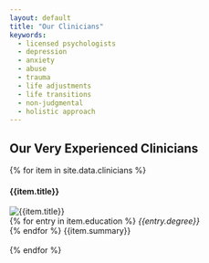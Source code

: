 ```yaml
---
layout: default
title: "Our Clinicians"
keywords:
  - licensed psychologists
  - depression
  - anxiety
  - abuse
  - trauma
  - life adjustments
  - life transitions
  - non-judgmental
  - holistic approach
---
```


## Our Very Experienced Clinicians

{% for item in site.data.clinicians %}
<div class="container-fluid">
  <h4 class="text-muted">{{item.title}}</h4>
  <div class="row">
    <div class="col-sm-2">
      <img class="img-fluid" src="{{item.image}}" alt="{{item.title}}"><br>
    </div>
    <div class="col-sm-10">
      <div class="row">
	{% for entry in item.education %}
    	  <i>{{entry.degree}}</i><br>
  	{% endfor %}
        {{item.summary}} <br>
      </div>
    </div>
  </div>
</div>
<br>
{% endfor %}